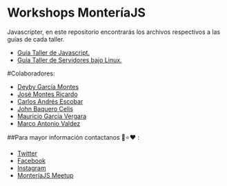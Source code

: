 # Workshops MonteríaJS

Javascripter, en este repositorio encontrarás los archivos respectivos a las guías de cada taller.

- [Guía Taller de Javascript.](https://github.com/jfbaquerocelis/workshop-monjs-15-oct/blob/master/javascript-guide.md)
- [Guía Taller de Servidores bajo Linux.](https://github.com/jfbaquerocelis/workshop-monjs-15-oct/blob/master/summarized_guia-servidores.md)

#Colaboradores:
- [Deyby García Montes](https://github.com/dgarcia97)
- [José Montes Ricardo](https://github.com/josemontesricardo)
- [Carlos Andrés Escobar](https://github.com/caes95)
- [John Baquero Celis](https://github.com/jfbaquerocelis)
- [Mauricio García Vergara](https://github.com/maogarcia)
- [Marco Antonio Valdez](https://github.com/mavaldez)

##Para mayor información contactanos :blue_heart::star::heart: :
- [Twitter](https://twitter.com/monteriajs)
- [Facebook](https://www.facebook.com/monteriajs)
- [Instagram](https://instagram.com/monteriajs/)
- [MonteríaJS Meetup](http://meetup.com/monteriajs)

